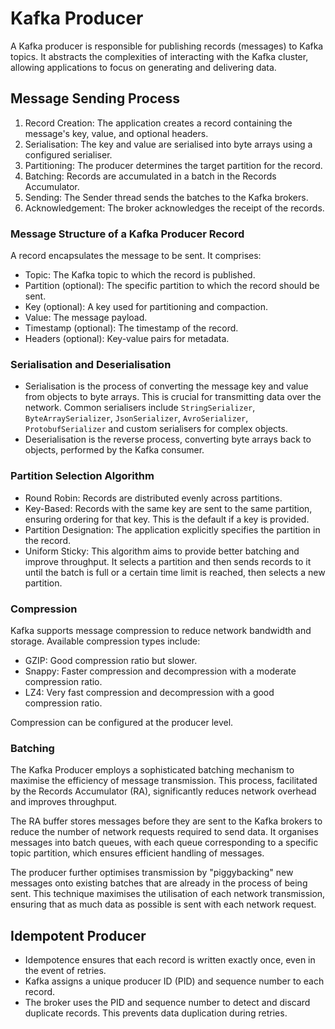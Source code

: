 # Kafka Producer

A Kafka producer is responsible for publishing records (messages) to Kafka topics. It abstracts the complexities of interacting with the Kafka cluster, allowing applications to focus on generating and delivering data.

## Message Sending Process

1.  Record Creation: The application creates a record containing the message's key, value, and optional headers.
2.  Serialisation: The key and value are serialised into byte arrays using a configured serialiser.
3.  Partitioning: The producer determines the target partition for the record.
4.  Batching: Records are accumulated in a batch in the Records Accumulator.
5.  Sending: The Sender thread sends the batches to the Kafka brokers.
6.  Acknowledgement: The broker acknowledges the receipt of the records.

### Message Structure of a Kafka Producer Record

A record encapsulates the message to be sent. It comprises:

- Topic: The Kafka topic to which the record is published.
- Partition (optional): The specific partition to which the record should be sent.
- Key (optional): A key used for partitioning and compaction.
- Value: The message payload.
- Timestamp (optional): The timestamp of the record.
- Headers (optional): Key-value pairs for metadata.

### Serialisation and Deserialisation

- Serialisation is the process of converting the message key and value from objects to byte arrays. This is crucial for transmitting data over the network. Common serialisers include `StringSerializer`, `ByteArraySerializer`, `JsonSerializer`, `AvroSerializer`, `ProtobufSerializer` and custom serialisers for complex objects.
- Deserialisation is the reverse process, converting byte arrays back to objects, performed by the Kafka consumer.

### Partition Selection Algorithm

- Round Robin: Records are distributed evenly across partitions.
- Key-Based: Records with the same key are sent to the same partition, ensuring ordering for that key. This is the default if a key is provided.
- Partition Designation: The application explicitly specifies the partition in the record.
- Uniform Sticky: This algorithm aims to provide better batching and improve throughput. It selects a partition and then sends records to it until the batch is full or a certain time limit is reached, then selects a new partition.

### Compression

Kafka supports message compression to reduce network bandwidth and storage. Available compression types include:

- GZIP: Good compression ratio but slower.
- Snappy: Faster compression and decompression with a moderate compression ratio.
- LZ4: Very fast compression and decompression with a good compression ratio.

Compression can be configured at the producer level.

### Batching

The Kafka Producer employs a sophisticated batching mechanism to maximise the efficiency of message transmission. This process, facilitated by the Records Accumulator (RA), significantly reduces network overhead and improves throughput. 

The RA buffer stores messages before they are sent to the Kafka brokers to reduce the number of network requests required to send data. It organises messages into batch queues, with each queue corresponding to a specific topic partition, which ensures efficient handling of messages.

The producer further optimises transmission by "piggybacking" new messages onto existing batches that are already in the process of being sent. This technique maximises the utilisation of each network transmission, ensuring that as much data as possible is sent with each network request.

## Idempotent Producer

- Idempotence ensures that each record is written exactly once, even in the event of retries.
- Kafka assigns a unique producer ID (PID) and sequence number to each record. 
- The broker uses the PID and sequence number to detect and discard duplicate records. This prevents data duplication during retries.